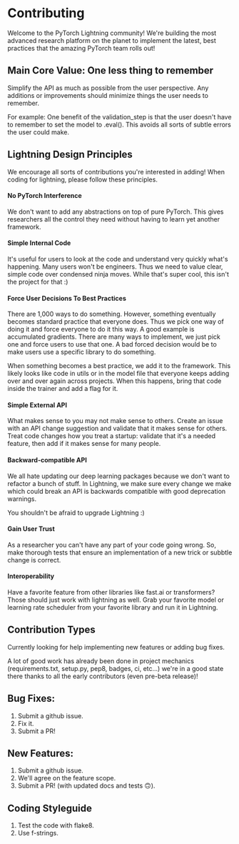 # Contributing    
Welcome to the PyTorch Lightning community! We're building the most advanced research platform on the planet to implement the latest, best practices that the amazing PyTorch team rolls out!   

## Main Core Value: One less thing to remember    
Simplify the API as much as possible from the user perspective. Any additions or improvements should minimize things the user needs to remember.   

For example: One benefit of the validation_step is that the user doesn't have to remember to set the model to .eval(). This avoids all sorts of subtle errors the user could make.  

## Lightning Design Principles   
We encourage all sorts of contributions you're interested in adding! When coding for lightning, please follow these principles.    
#### No PyTorch Interference   
We don't want to add any abstractions on top of pure PyTorch. This gives researchers all the control they need without having to learn yet another framework.    

#### Simple Internal Code    
It's useful for users to look at the code and understand very quickly what's happening. Many users won't be engineers. Thus we need to value clear, simple code over condensed ninja moves. While that's super cool, this isn't the project for that :)      

#### Force User Decisions To Best Practices    
There are 1,000 ways to do something. However, something eventually becomes standard practice that everyone does. Thus we pick one way of doing it and force everyone to do it this way. A good example is accumulated gradients. There are many ways to implement, we just pick one and force users to use that one. A bad forced decision would be to make users use a specific library to do something.    

When something becomes a best practice, we add it to the framework. This likely looks like code in utils or in the model file that everyone keeps adding over and over again across projects. When this happens, bring that code inside the trainer and add a flag for it.

#### Simple External API    
What makes sense to you may not make sense to others. Create an issue with an API change suggestion and validate that it makes sense for others. Treat code changes how you treat a startup: validate that it's a needed feature, then add if it makes sense for many people. 

#### Backward-compatible API   
We all hate updating our deep learning packages because we don't want to refactor a bunch of stuff. In Lightning, we make sure every change we make which could break an API is backwards compatible with good deprecation warnings.

You shouldn't be afraid to upgrade Lightning :)

#### Gain User Trust    
As a researcher you can't have any part of your code going wrong. So, make thorough tests that ensure an implementation of a new trick or subbtle change is correct.    

#### Interoperability  
Have a favorite feature from other libraries like fast.ai or transformers? Those should just work with lightning as well. Grab your favorite model or learning rate scheduler from your favorite library and run it in Lightning.

## Contribution Types    
Currently looking for help implementing new features or adding bug fixes. 

A lot of good work has already been done in project mechanics (requirements.txt, setup.py, pep8, badges, ci, etc...) we're in a good state there thanks to all the early contributors (even pre-beta release)!   

## Bug Fixes:  
1. Submit a github issue.   
2. Fix it.  
3. Submit a PR! 

## New Features:  
1. Submit a github issue.   
2. We'll agree on the feature scope.     
3. Submit a PR! (with updated docs and tests 🙃).   

## Coding Styleguide
1. Test the code with flake8.
2. Use f-strings.
